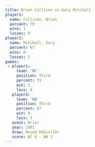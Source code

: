 ```yaml
---
title: Brian Collison vs Gary Mitchell
player1:               
  name: Collison, Brian
  percent: 79          
  wins: 1              
  losses: 0            
player2:               
  name: Mitchell, Gary 
  percent: 67          
  wins: 0              
  losses: 1            
games:
 - player1:         
     team: 'BC'     
     position: Third
     percent: 79    
     win: 1         
     loss: 0        
   player2:         
     team: 'NB'     
     position: Third
     percent: 67    
     win: 0         
     loss: 1        
   event: Brier         
   year: 1991           
   draw: Round Robin(10)
   score: BC 8 - NB 3   
---
```


